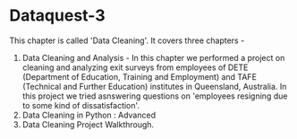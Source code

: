 # Dataquest-3
This chapter is called 'Data Cleaning'. It covers three chapters - 
1) Data Cleaning and Analysis - In this chapter we performed a project on cleaning and analyzing exit surveys from employees of DETE (Department of Education, Training and Employment) and TAFE (Technical and Further Education) institutes in Queensland, Australia. In this project we tried asnswering questions on 'employees resigning due to some kind of dissatisfaction'. 
2) Data Cleaning in Python : Advanced 
3) Data Cleaning Project Walkthrough. 
